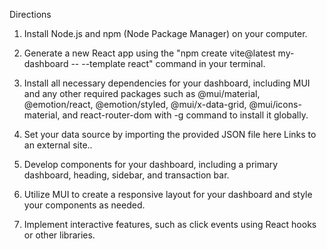 Directions
1. Install Node.js and npm (Node Package Manager) on your computer. 

2. Generate a new React app using the "npm create vite@latest my-dashboard -- --template react" command in your terminal. 

3. Install all necessary dependencies for your dashboard, including MUI and any other required packages such as @mui/material, @emotion/react, @emotion/styled, @mui/x-data-grid, @mui/icons-material, and react-router-dom with -g command to install it globally.

4. Set your data source by importing the provided JSON file here Links to an external site..

5. Develop components for your dashboard, including a primary dashboard, heading, sidebar, and transaction bar.

6. Utilize MUI to create a responsive layout for your dashboard and style your components as needed. 

7. Implement interactive features, such as click events using React hooks or other libraries.  

 